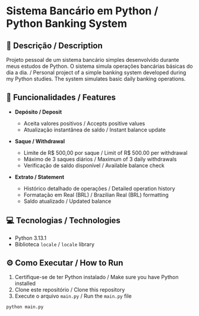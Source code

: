 # Sistema Bancário em Python / Python Banking System

## 📝 Descrição / Description
Projeto pessoal de um sistema bancário simples desenvolvido durante meus estudos de Python. O sistema simula operações bancárias básicas do dia a dia. / Personal project of a simple banking system developed during my Python studies. The system simulates basic daily banking operations.

## 🚀 Funcionalidades / Features
- **Depósito / Deposit**
  - Aceita valores positivos / Accepts positive values
  - Atualização instantânea de saldo / Instant balance update

- **Saque / Withdrawal**
  - Limite de R$ 500,00 por saque / Limit of R$ 500.00 per withdrawal
  - Máximo de 3 saques diários / Maximum of 3 daily withdrawals
  - Verificação de saldo disponível / Available balance check

- **Extrato / Statement**
  - Histórico detalhado de operações / Detailed operation history
  - Formatação em Real (BRL) / Brazilian Real (BRL) formatting
  - Saldo atualizado / Updated balance

## 💻 Tecnologias / Technologies
- Python 3.13.1
- Biblioteca `locale` / `locale` library

## ⚙️ Como Executar / How to Run
1. Certifique-se de ter Python instalado / Make sure you have Python installed
2. Clone este repositório / Clone this repository
3. Execute o arquivo `main.py` / Run the `main.py` file
```python
python main.py
```
